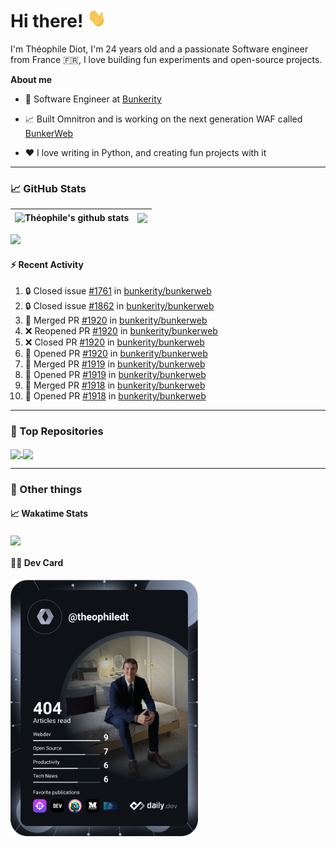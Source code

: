 # Hi there! <img src="./wave.gif" width="30px" height="30px" />

I'm Théophile Diot, I'm 24 years old and a passionate Software engineer from France 🇫🇷, I love building fun experiments and open-source projects.

**About me**

- 💼 Software Engineer at [Bunkerity](https://www.bunkerity.com/)

- 📈 Built Omnitron and is working on the next generation WAF called [BunkerWeb](https://www.bunkerweb.io)

- ❤️ I love writing in Python, and creating fun projects with it

---

### 📈 GitHub Stats

| <img align="center" src="https://github-readme-stats.vercel.app/api?username=TheophileDiot&show_icons=true&include_all_commits=true&theme=algolia&hide_border=true&rank_icon=github" alt="Théophile's github stats" /> | <img align="center" src="https://github-readme-stats.vercel.app/api/top-langs/?username=TheophileDiot&layout=compact&theme=algolia&hide_border=true" /> |
| ---------------------------------------------------------------------------------------------------------------------------------------------------------------------------------------------------------------------- | ------------------------------------------------------------------------------------------------------------------------------------------------------- |

![](https://github-readme-activity-graph.vercel.app/graph?username=TheophileDiot&theme=tokyo-night)

#### :zap: Recent Activity

<!--START_SECTION:activity-->
1. 🔒 Closed issue [#1761](https://github.com/bunkerity/bunkerweb/issues/1761) in [bunkerity/bunkerweb](https://github.com/bunkerity/bunkerweb)
2. 🔒 Closed issue [#1862](https://github.com/bunkerity/bunkerweb/issues/1862) in [bunkerity/bunkerweb](https://github.com/bunkerity/bunkerweb)
3. 🎉 Merged PR [#1920](https://github.com/bunkerity/bunkerweb/pull/1920) in [bunkerity/bunkerweb](https://github.com/bunkerity/bunkerweb)
4. ❌ Reopened PR [#1920](https://github.com/bunkerity/bunkerweb/pull/1920) in [bunkerity/bunkerweb](https://github.com/bunkerity/bunkerweb)
5. ❌ Closed PR [#1920](https://github.com/bunkerity/bunkerweb/pull/1920) in [bunkerity/bunkerweb](https://github.com/bunkerity/bunkerweb)
6. 💪 Opened PR [#1920](https://github.com/bunkerity/bunkerweb/pull/1920) in [bunkerity/bunkerweb](https://github.com/bunkerity/bunkerweb)
7. 🎉 Merged PR [#1919](https://github.com/bunkerity/bunkerweb/pull/1919) in [bunkerity/bunkerweb](https://github.com/bunkerity/bunkerweb)
8. 💪 Opened PR [#1919](https://github.com/bunkerity/bunkerweb/pull/1919) in [bunkerity/bunkerweb](https://github.com/bunkerity/bunkerweb)
9. 🎉 Merged PR [#1918](https://github.com/bunkerity/bunkerweb/pull/1918) in [bunkerity/bunkerweb](https://github.com/bunkerity/bunkerweb)
10. 💪 Opened PR [#1918](https://github.com/bunkerity/bunkerweb/pull/1918) in [bunkerity/bunkerweb](https://github.com/bunkerity/bunkerweb)
<!--END_SECTION:activity-->

---

### 🔧 Top Repositories

<a href="https://github.com/bunkerity/bunkerweb">
  <img align="center" src="https://github-readme-stats.vercel.app/api/pin/?username=Bunkerity&repo=bunkerweb&theme=algolia" />
</a>
<a href="https://github.com/TheophileDiot/Omnitron">
  <img align="center" src="https://github-readme-stats.vercel.app/api/pin/?username=TheophileDiot&repo=Omnitron&theme=algolia" />
</a>

---

### 🎉 Other things

#### 📈 Wakatime Stats

<a href="https://wakatime.com/@theophile_bunkerity">
  <img align="center" src="https://github-readme-stats.vercel.app/api/wakatime?username=3aa5ce41-c253-43d9-8441-a721e446a45f&layout=compact&theme=algolia" />
</a>

#### 👨‍💻 Dev Card

<a href="https://app.daily.dev/TheophileDt">
  <img src="./devcard.svg" width="300" alt="Théophile Diot's Dev Card"/>
</a>
